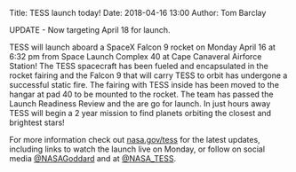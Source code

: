 Title: TESS launch today!
Date: 2018-04-16 13:00
Author: Tom Barclay

UPDATE - Now targeting April 18 for launch.

TESS will launch aboard a SpaceX Falcon 9 rocket on Monday April 16 at 6:32 pm from Space Launch Complex 40 at Cape Canaveral Airforce Station! The TESS spacecraft has been fueled and encapsulated in the rocket fairing and the Falcon 9 that will carry TESS to orbit has undergone a successful static fire. The fairing with TESS inside has been moved to the hangar at pad 40 to be mounted to the rocket. The team has passed the Launch Readiness Review and the are go for launch. In just hours away TESS will begin a 2 year mission to find planets orbiting the closest and brightest stars!

For more information check out [nasa.gov/tess](https://www.nasa.gov/tess/) for the latest updates, including links to watch the launch live on Monday, or follow on social media [@NASAGoddard](https://twitter.com/NASAGoddard) and at [@NASA_TESS](https://twitter.com/NASA_TESS).
